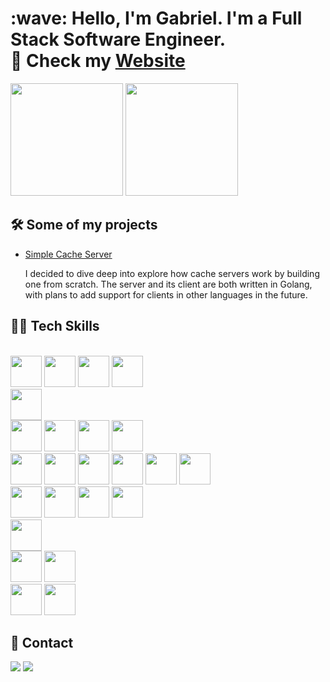 <div>
  <h1>
    :wave: Hello, I'm Gabriel. I'm a Full Stack Software Engineer. <br>
    🚀 Check my <a href="https://gabsdev.netligy.app" target="_blank">Website</a>
  </h1>
</div>

<div>
  <a href="https://github.com/eliforte"></a>
  <img height="180em" src="https://github-readme-stats.vercel.app/api?username=mq-gabs&show_icons=true&theme=radical&include_all_commits=true&count_private=truew"/>
  <img height="180em" src="https://github-readme-stats.vercel.app/api/top-langs/?username=mq-gabs&layout=compact&langs_count=7&theme=radical"/>
</div

<div>
  <h2> 🛠️ Some of my projects</h2>
</div>

<ul>
  <li>
    <a href="https://github.com/mq-gabs/simple-cache-server">Simple Cache Server</a>
    <p>I decided to dive deep into explore how cache servers work by building one from scratch. The server and its client are both written in Golang, with plans to add support for clients in other languages in the future.</p>
  </li>
</ul>


<div>
  <h2> 👨‍💻 Tech Skills</h2>
</div>

<div>
  <div style="display: inline_block"><br>
  <img height="50px" src="https://cdn.jsdelivr.net/gh/devicons/devicon/icons/html5/html5-original.svg" />
  <img height="50px" src="https://cdn.jsdelivr.net/gh/devicons/devicon/icons/css3/css3-original.svg" />
  <img height="50px" src="https://cdn.jsdelivr.net/gh/devicons/devicon/icons/javascript/javascript-original.svg" />
  <img height="50px" src="https://cdn.jsdelivr.net/gh/devicons/devicon/icons/typescript/typescript-original.svg" />

  <br>
    
  <img height="50px" src="https://cdn.jsdelivr.net/gh/devicons/devicon@latest/icons/go/go-original-wordmark.svg" />

  <br>
  
  <img height="50px" src="https://cdn.jsdelivr.net/gh/devicons/devicon/icons/python/python-original.svg" />
  <img height="50px" src="https://cdn.jsdelivr.net/gh/devicons/devicon@latest/icons/flask/flask-original.svg" />
  <img height="50px" src="https://cdn.jsdelivr.net/gh/devicons/devicon@latest/icons/django/django-plain.svg" />
  <img height="50px" src="https://cdn.jsdelivr.net/gh/devicons/devicon@latest/icons/fastapi/fastapi-original.svg" />
          
  <br>

  <img height="50px" src="https://img.icons8.com/fluency/48/000000/node-js.png"/>
  <img height="50px" src="https://cdn.jsdelivr.net/gh/devicons/devicon/icons/react/react-original.svg" />
  <img height="50px" src="https://cdn.jsdelivr.net/gh/devicons/devicon/icons/redux/redux-original.svg" />
  <img height="50px" src="https://cdn.jsdelivr.net/gh/devicons/devicon/icons/nextjs/nextjs-original.svg" />
  <img height="50px" src="https://cdn.jsdelivr.net/gh/devicons/devicon@latest/icons/nestjs/nestjs-original.svg" />
          
          
<!--   <img height="50px" src="https://cdn.jsdelivr.net/gh/devicons/devicon/icons/vuejs/vuejs-original.svg" /> -->
<!--   <img height="50px" src="https://cdn.jsdelivr.net/gh/devicons/devicon/icons/sass/sass-original.svg" /> -->

  <img height="50px" src="https://cdn.jsdelivr.net/gh/devicons/devicon/icons/express/express-original.svg" />

  <br>
  
  <img height="50px" src="https://cdn.jsdelivr.net/gh/devicons/devicon/icons/mysql/mysql-original.svg" />
  <img height="50px" src="https://cdn.jsdelivr.net/gh/devicons/devicon/icons/postgresql/postgresql-plain-wordmark.svg" />
  <img height="50px" src="https://cdn.jsdelivr.net/gh/devicons/devicon/icons/mongodb/mongodb-original.svg" />
  <img height="50px" src="https://cdn.jsdelivr.net/gh/devicons/devicon@latest/icons/sqlite/sqlite-original.svg" />
          

  <br>
          
<!--   <img height="50px" src="https://cdn.jsdelivr.net/gh/devicons/devicon/icons/mocha/mocha-plain.svg" /> -->
  <img height="50px" src="https://cdn.jsdelivr.net/gh/devicons/devicon/icons/jest/jest-plain.svg" />

  <br>
  
  <img height="50px" src="https://cdn.jsdelivr.net/gh/devicons/devicon@latest/icons/docker/docker-original-wordmark.svg" />
  <img height="50px" src="https://cdn.jsdelivr.net/gh/devicons/devicon@latest/icons/kubernetes/kubernetes-original.svg" />
          
          
  <br>
  
  <img height="50px" src="https://cdn.jsdelivr.net/gh/devicons/devicon/icons/ubuntu/ubuntu-plain.svg" />
  <img height="50px" src="https://cdn.jsdelivr.net/gh/devicons/devicon/icons/git/git-original.svg" />

</div>
 

 <div>
   <h2> 📧 Contact</h2>
 </div>
  
 <div> 
  <a href="mailto:marques.gabriel.dev@gmail.com"><img src="https://img.shields.io/badge/Gmail-D14836?style=for-the-badge&logo=gmail&logoColor=white" target="_blank"></a>
  <a href="https://www.linkedin.com/in/gabriel-marques-b09979214/" target="_blank"><img src="https://img.shields.io/badge/-LinkedIn-%230077B5?style=for-the-badge&logo=linkedin&logoColor=white" target="_blank"></a> 
</div>
